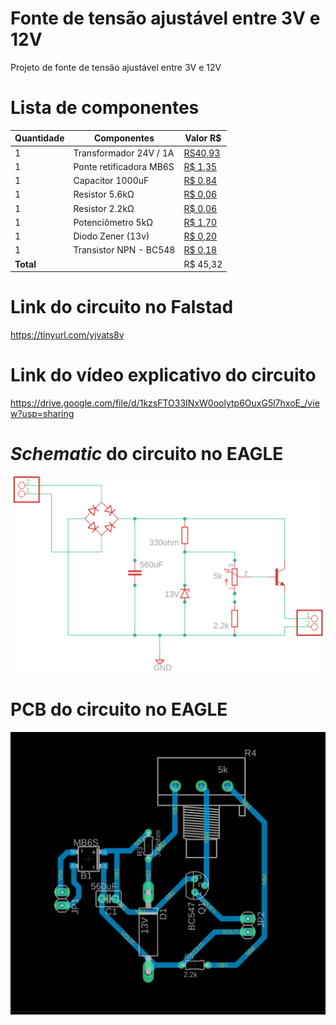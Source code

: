 # Fonte de tensão ajustável entre 3V e 12V

Projeto de fonte de tensão ajustável entre 3V e 12V

# Lista de componentes
| Quantidade | Componentes        | Valor R$ |
|------------|--------------------|----------|
| 1          | Transformador 24V / 1A | [RS40,93](https://www.baudaeletronica.com.br/transformador-trafo-1a-24v.html?gclid=CjwKCAjwlrqHBhByEiwAnLmYUKp_27Euzx1MRPJrL1WUFsH_QbNIpcHSARynfr1GRRJqYMff7XczURoCjzQQAvD_BwE)
| 1          | Ponte retificadora MB6S       | [R$ 1,35](https://produto.mercadolivre.com.br/MLB-1614894177-10x-ponte-retificadora-mb6s-ponte-de-diodo-mb6s-_JM?matt_tool=18956390&utm_source=google_shopping&utm_medium=organic) |
| 1          | Capacitor 1000uF    | [R$ 0,84](https://www.baudaeletronica.com.br/capacitor-eletrolitico-1000uf-25v.html) |
| 1          | Resistor 5.6kΩ    | [R$ 0,06](https://www.baudaeletronica.com.br/resistor-5k6-5-1-4w.html) |
| 1          | Resistor 2.2kΩ   | [R$ 0,06](https://www.baudaeletronica.com.br/resistor-2k2-5-1-4w.html) |
| 1          | Potenciômetro  5kΩ  | [R$ 1,70](https://www.baudaeletronica.com.br/potenciometro-linear-de-5k-5000.html) |
| 1          | Diodo Zener (13v)  | [R$ 0,20](https://www.baudaeletronica.com.br/diodo-zener-1n4743-13v-1w.html) |
| 1          | Transistor NPN - BC548     | [R$ 0,18](https://www.baudaeletronica.com.br/transistor-npn-bc548.html) |
| **Total**  |                    |  R$ 45,32 |

# Link do circuito no Falstad
https://tinyurl.com/yjvats8v

# Link do vídeo explicativo do circuito

https://drive.google.com/file/d/1kzsFTO33INxW0oolytp6OuxG5l7hxoE_/view?usp=sharing

# *Schematic* do circuito no EAGLE

![alt text](https://github.com/ivanmateus/fonte-tensao-ajustavel/blob/main/fonte-tensao-schematic.png 'Projeto esquemático no EAGLE')

# PCB do circuito no EAGLE

![alt text](https://github.com/ivanmateus/fonte-tensao-ajustavel/blob/main/fonte-tensao-pcb.png 'Projeto esquemático no EAGLE')
